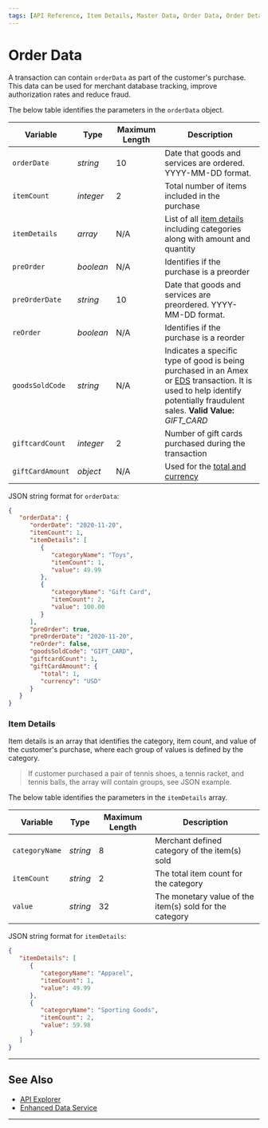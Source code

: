 ```yaml
---
tags: [API Reference, Item Details, Master Data, Order Data, Order Details]
---
```


# Order Data

A transaction can contain `orderData` as part of the customer's purchase. This data can be used for merchant database tracking, improve authorization rates and reduce fraud.

<!--
type: tab
titles: orderData, JSON Example
-->

The below table identifies the parameters in the `orderData` object.

| Variable | Type | Maximum Length | Description |
| -------- | -- | ------------ | ------------------ |
| `orderDate` | *string* | 10 | Date that goods and services are ordered. YYYY-MM-DD format. |
| `itemCount` | *integer* | 2 | Total number of items included in the purchase |
| `itemDetails` | *array* | N/A | List of all [item details](#item-details) including categories along with amount and quantity |
| `preOrder` | *boolean* | N/A | Identifies if the purchase is a preorder |
| `preOrderDate` | *string* | 10 | Date that goods and services are preordered. YYYY-MM-DD format. |
| `reOrder` | *boolean* | N/A | Identifies if the purchase is a reorder |
| `goodsSoldCode` | *string* | N/A | Indicates a specific type of good is being purchased in an Amex or [EDS](?path=docs/Resources/API-Documents/Payments_VAS/Enhanced-Data-Service.md) transaction. It is used to help identify potentially fraudulent sales. **Valid Value:** *GIFT_CARD* |
| `giftcardCount`  | *integer* | 2 | Number of gift cards purchased during the transaction |
| `giftCardAmount` | *object* | N/A | Used for the [total and currency](?path=docs/Resources/Master-Data/Amount-Components.md) |

<!--
type: tab
-->

JSON string format for `orderData`:

```json
{
   "orderData": {
      "orderDate": "2020-11-20",
      "itemCount": 1,
      "itemDetails": [
         {
            "categoryName": "Toys",
            "itemCount": 1,
            "value": 49.99
         },
         {
            "categoryName": "Gift Card",
            "itemCount": 2,
            "value": 100.00
         }
      ],
      "preOrder": true,
      "preOrderDate": "2020-11-20",
      "reOrder": false,
      "goodsSoldCode": "GIFT_CARD",
      "giftcardCount": 1,
      "giftCardAmount": {
         "total": 1,
         "currency": "USD"
      }
   }
}
```


<!-- type: tab-end -->

### Item Details

Item details is an array that identifies the category, item count, and value of the customer's purchase, where each group of values is defined by the category.

<!-- theme: example -->
> If customer purchased a pair of tennis shoes, a tennis racket, and tennis balls, the array will contain groups, see JSON example.

<!--
type: tab
titles: itemDetails, JSON Exaample
-->

The below table identifies the parameters in the `itemDetails` array.

| Variable | Type | Maximum Length | Description |
| -------- | -- | ------------ | ------------------ |
| `categoryName` | *string* | 8 | Merchant defined category of the item(s) sold |
| `itemCount` | *string* | 2 | The total item count for the category |
| `value` | *string* | 32 | The monetary value of the item(s) sold for the category |

<!--
type: tab
-->

JSON string format for `itemDetails`:

```json
{
   "itemDetails": [
      {
         "categoryName": "Apparel",
         "itemCount": 1,
         "value": 49.99
      },
      {
         "categoryName": "Sporting Goods",
         "itemCount": 2,
         "value": 59.98
      }
   ]
}
```

<!-- type: tab-end -->

---

## See Also

- [API Explorer](../api/?type=post&path=/payments/v1/charges)
- [Enhanced Data Service](?path=docs/Resources/API-Documents/DaaS/Enhanced-Data-Service.md)

---
